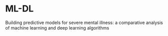 # ML-DL
Building predictive models for severe mental  illness: a comparative analysis of machine learning  and deep learning algorithms

